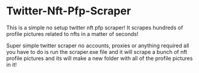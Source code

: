 # Twitter-Nft-Pfp-Scraper   
This is a simple no setup twitter nft pfp scraper! It scrapes hundreds of profile pictures related to nfts in a matter of seconds!

Super simple twitter scraper no accounts, proxies or anything required all you have to do is run the scraper.exe file and it will scrape a bunch of nft profile pictures and its will make a new folder with all of the profile pictures in it!
